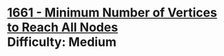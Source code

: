 # [1661 - Minimum Number of Vertices to Reach All Nodes](https://leetcode.com/problems/minimum-number-of-vertices-to-reach-all-nodes/) </br> Difficulty: Medium